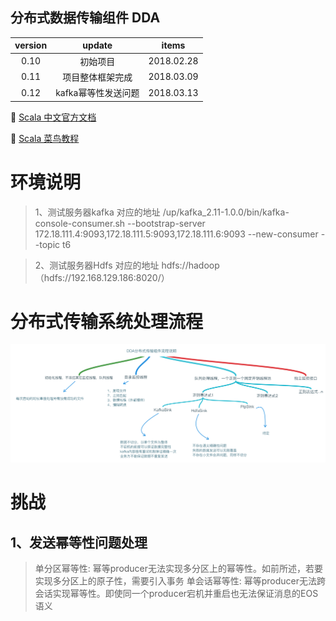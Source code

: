 ## 分布式数据传输组件 DDA

version | update | items 
:--: | :--: | :--:
0.10 | 初始项目| 2018.02.28
0.11 | 项目整体框架完成|2018.03.09
0.12 | kafka幂等性发送问题| 2018.03.13

🔗 [Scala 中文官方文档](http://docs.scala-lang.org/zh-cn/overviews/)

🔗 [Scala 菜鸟教程](http://www.runoob.com/scala/scala-tutorial.html)


# 环境说明

> 1、测试服务器kafka 对应的地址
> /up/kafka_2.11-1.0.0/bin/kafka-console-consumer.sh --bootstrap-server 172.18.111.4:9093,172.18.111.5:9093,172.18.111.6:9093 --new-consumer --topic t6

> 2、测试服务器Hdfs 对应的地址
> hdfs://hadoop （hdfs://192.168.129.186:8020/）


# 分布式传输系统处理流程

![Alt text](https://github.com/gus67/dda-scala/blob/master/src/main/resources/2.png)


# 挑战

## 1、发送幂等性问题处理

>单分区幂等性: 幂等producer无法实现多分区上的幂等性。如前所述，若要实现多分区上的原子性，需要引入事务
>单会话幂等性: 幂等producer无法跨会话实现幂等性。即使同一个producer宕机并重启也无法保证消息的EOS语义

